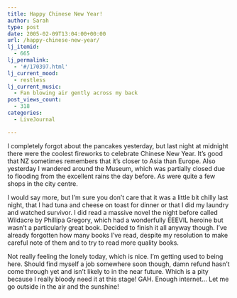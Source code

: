 ```yaml
---
title: Happy Chinese New Year!
author: Sarah
type: post
date: 2005-02-09T13:04:00+00:00
url: /happy-chinese-new-year/
lj_itemid:
  - 665
lj_permalink:
  - '#/170397.html'
lj_current_mood:
  - restless
lj_current_music:
  - Fan blowing air gently across my back
post_views_count:
  - 318
categories:
  - LiveJournal

---
```

I completely forgot about the pancakes yesterday, but last night at midnight there were the coolest fireworks to celebrate Chinese New Year. It&#8217;s good that NZ sometimes remembers that it&#8217;s closer to Asia than Europe. Also yesterday I wandered around the Museum, which was partially closed due to flooding from the excellent rains the day before. As were quite a few shops in the city centre.

I would say more, but I&#8217;m sure you don&#8217;t care that it was a little bit chilly last night, that I had tuna and cheese on toast for dinner or that I did my laundry and watched survivor. I did read a massive novel the night before called Wildacre by Phillipa Gregory, which had a wonderfully EEEVIL heroine but wasn&#8217;t a particularly great book. Decided to finish it all anyway though. I&#8217;ve already forgotten how many books I&#8217;ve read, despite my resolution to make careful note of them and to try to read more quality books.

Not really feeling the lonely today, which is nice. I&#8217;m getting used to being here. Should find myself a job somewhere soon though, damn refund hasn&#8217;t come through yet and isn&#8217;t likely to in the near future. Which is a pity because I really bloody need it at this stage! GAH. Enough internet&#8230; Let me go outside in the air and the sunshine!